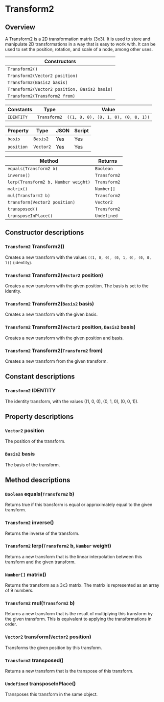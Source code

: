 # Transform2

## Overview

A Transform2 is a 2D transformation matrix (3x3). It is used to store and manipulate 2D transformations in a way that is easy to work with. It can be used to set the position, rotation, and scale of a node, among other uses.

| Constructors |
|--------------|
| `Transform2()` |
| `Transform2(Vector2 position)` |
| `Transform2(Basis2 basis)` |
| `Transform2(Vector2 position, Basis2 basis)` |
| `Transform2(Transform2 from)` |

| Constants | Type | Value |
|-----------|------|-------|
| `IDENTITY` | `Transform2` | `((1, 0, 0), (0, 1, 0), (0, 0, 1))` |

| Property | Type | JSON | Script |
|----------|------|------|--------|
| `basis` | `Basis2` | Yes | Yes |
| `position` | `Vector2` | Yes | Yes |

| Method | Returns |
|--------|---------|
| `equals(Transform2 b)` | `Boolean` |
| `inverse()` | `Transform2` |
| `lerp(Transform2 b, Number weight)` | `Transform2` |
| `matrix()` | `Number[]` |
| `mul(Transform2 b)` | `Transform2` |
| `transform(Vector2 position)` | `Vector2` |
| `transposed()` | `Transform2` |
| `transposeInPlace()` | `Undefined` |

## Constructor descriptions

### `Transform2` Transform2()

Creates a new transform with the values `((1, 0, 0), (0, 1, 0), (0, 0, 1))` (identity).

### `Transform2` Transform2(`Vector2` position)

Creates a new transform with the given position. The basis is set to the identity.

### `Transform2` Transform2(`Basis2` basis)

Creates a new transform with the given basis.

### `Transform2` Transform2(`Vector2` position, `Basis2` basis)

Creates a new transform with the given position and basis.

### `Transform2` Transform2(`Transform2` from)

Creates a new transform from the given transform.

## Constant descriptions

### `Transform2` IDENTITY

The identity transform, with the values ((1, 0, 0), (0, 1, 0), (0, 0, 1)).

## Property descriptions

### `Vector2` position

The position of the transform.

### `Basis2` basis

The basis of the transform.

## Method descriptions

### `Boolean` equals(`Transform2` b)

Returns true if this transform is equal or approximately equal to the given transform.

### `Transform2` inverse()

Returns the inverse of the transform.

### `Transform2` lerp(`Transform2` b, `Number` weight)

Returns a new transform that is the linear interpolation between this transform and the given transform.

### `Number[]` matrix()

Returns the transform as a 3x3 matrix. The matrix is represented as an array of 9 numbers.

### `Transform2` mul(`Transform2` b)

Returns a new transform that is the result of multiplying this transform by the given transform. This is equivalent to applying the transformations in order.

### `Vector2` transform(`Vector2` position)

Transforms the given position by this transform.

### `Transform2` transposed()

Returns a new transform that is the transpose of this transform.

### `Undefined` transposeInPlace()

Transposes this transform in the same object.
